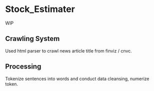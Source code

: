 # Stock_Estimater

WIP 

## Crawling System 
Used html parser to crawl news article title from finviz / cnvc.

## Processing 
Tokenize sentences into words and conduct data cleansing, numerize token. 
